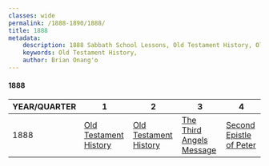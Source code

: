 ```yaml
---
classes: wide
permalink: /1888-1890/1888/
title: 1888
metadata:
    description: 1888 Sabbath School Lessons, Old Testament History, Old Testament History, The Third Angels Message, Second Epistle of Peter
    keywords: Old Testament History,
    author: Brian Onang'o
---
```


#### 1888

YEAR/QUARTER |   1  | 2| 3| 4
-------------|------------|---|--|---
1888   |  [Old Testament History](/1888-1890/1888/quarter1) | [Old Testament History](/1888-1890/1888/quarter2) | [The Third Angels Message](/1888-1890/1888/quarter3) | [Second Epistle of Peter](/1888-1890/1888/quarter4) |
 